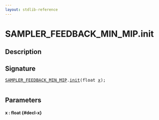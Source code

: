 ```yaml
---
layout: stdlib-reference
---
```


# SAMPLER\_FEEDBACK\_MIN\_MIP\.init

## Description





## Signature 

<pre>
<a href="/stdlib-reference/types/sampler_feedback_min_mip-012345689abcdefhijlmn/index" class="code_type">SAMPLER_FEEDBACK_MIN_MIP</a>.<a href="/stdlib-reference/types/sampler_feedback_min_mip-012345689abcdefhijlmn/init">init</a>(<span class="code_keyword">float</span> <a href="/stdlib-reference/types/sampler_feedback_min_mip-012345689abcdefhijlmn/init#decl-x" class="code_param">x</a>);

</pre>

## Parameters

#### x  : float {#decl-x}

